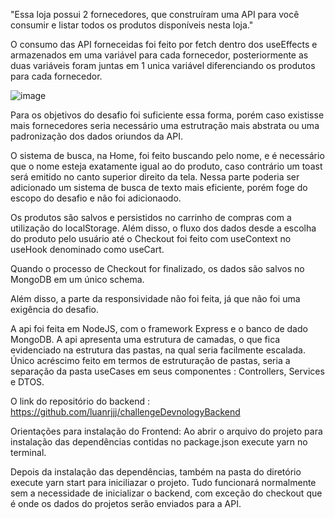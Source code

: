 "Essa loja possui 2 fornecedores, que construíram uma API para você consumir e listar todos os produtos disponíveis nesta loja."

O consumo das API forneceidas foi feito por fetch dentro dos useEffects e armazenados em uma variável para cada fornecedor, posteriormente as duas variáveis foram juntas em 1 unica variável diferenciando os produtos para cada fornecedor.

![image](https://user-images.githubusercontent.com/71605566/139563201-0ea764f6-b066-45c5-9926-c30187c3dd0c.png)


Para os objetivos do desafio foi suficiente essa forma, porém caso existisse mais fornecedores seria necessário uma estrutração mais abstrata ou uma padronização dos dados oriundos da API.

O sistema de busca, na Home, foi feito buscando pelo nome, e é necessário que o nome esteja exatamente igual ao do produto, caso contrário um toast será emitido no canto superior direito da tela. Nessa parte poderia ser adicionado um sistema de busca de texto mais eficiente, porém foge do escopo do desafio e não foi adicionaodo.

Os produtos são salvos e persistidos no carrinho de compras com a utilização do localStorage. Além disso, o fluxo dos dados desde a escolha do produto pelo usuário
 até o Checkout foi feito com useContext no useHook denominado como useCart.
 
 Quando o processo de Checkout for finalizado, os dados são salvos no MongoDB em um único schema.
 
Além disso, a parte da responsividade não foi feita, já que não foi uma exigência do desafio.

A api foi feita em NodeJS, com o framework Express e o banco de dado MongoDB. A api apresenta uma estrutura de camadas, o que fica evidenciado na estrutura das pastas, na qual seria facilmente escalada. Único acréscimo feito em termos de estruturação de pastas, seria a separação da pasta useCases em seus componentes : Controllers, Services e DTOS.

O link do repositório do backend : https://github.com/luanrjjj/challengeDevnologyBackend

 
 Orientações para instalação do Frontend: 
Ao abrir o arquivo do projeto para instalação das dependências contidas no package.json execute yarn no terminal.


Depois da instalação das dependências, também na pasta do diretório execute yarn start para iniciliazar o projeto. Tudo funcionará normalmente sem a necessidade de inicializar o backend, com exceção do checkout que é onde os dados do projetos serão enviados para a API.



